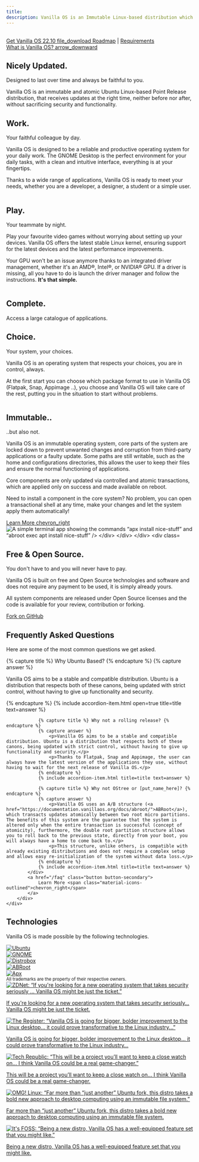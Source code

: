 ```yaml
---
title: 
description: Vanilla OS is an Immutable Linux-based distribution which aims to provide a vanilla GNOME experience.
---
```

<div class="hero hero-center hero-main">
    <div class="container hero-wrapper">
        <div class="hero-image animate__animated animate__fadeIn" data-scroll>
            <img src="/assets/images/home-laptop.svg" class="on-light" alt="" />
            <img src="/assets/images/home-laptop-dark.svg" class="on-dark" alt="" />
            <!-- <video class="hero-image-video-frame" autoplay loop muted playsinline>
                <source src="/assets/videos/home-gnome-showcase.webm" type="video/webm">
            </video> -->
        </div>
        <div class="hero-text">
            <!-- <a href="{{ site.url }}/download/" class="button button-large">
                Get Vanilla OS 22.10 <span class="material-icons-outlined"> file_download </span>
            </a>
            <a href="#">Release Notes</a> -->
            <a href="https://github.com/Vanilla-OS/os/releases/latest" class="button button-large">
                Get Vanilla OS 22.10 <span class="material-icons-outlined"> file_download </span>
            </a>
            <span>
                <a href="{{ site.url }}/roadmap">Roadmap</a> | <a href="https://handbook.vanillaos.org/2022/11/05/installation.html#title1">Requirements</a>
            </span>
        </div>
        <a href="#discover" class="hero-scroll">
            What is Vanilla OS?
            <span class="material-icons-outlined" id="discover"> arrow_downward </span>
        </a>
    </div>
</div>

<div class="hero hero-center">
    <div class="container hero-wrapper">
        <div class="hero-text">
            <h2>Nicely Updated.</h2>
            <p>Designed to last over time and always be faithful to you.</p>
            <p>Vanilla OS is an <span class="mark">immutable</span> and <span class="mark">atomic</span> Ubuntu Linux-based Point Release distribution, that receives updates at the right time, neither before nor after, without sacrificing security and functionality.</p>
        </div>
    </div>
</div>

<div class="hero hero-feature">
    <div class="container hero-wrapper">
        <div class="hero-text">
            <h2>Work.</h2>
            <p>Your faithful colleague by day.</p>
            <p>Vanilla OS is designed to be a reliable and productive operating system for your daily work. The GNOME Desktop is the perfect environment for your daily tasks, with a clean and intuitive interface, everything is at your fingertips.</p>
            <p>Thanks to a wide range of applications, Vanilla OS is ready to meet your needs, whether you are a developer, a designer, a student or a simple user.</p>
        </div>
        <div class="hero-image" data-scroll>
            <img class="animate-on-scroll" data-animation="fadeInRight" src="/assets/images/home-rnote.png" alt="" />
        </div>
    </div>
</div>

<div class="hero hero-feature hero-feature-inverted">
    <div class="container hero-wrapper">
        <div class="hero-text">
            <h2>Play.</h2>
            <p>Your teammate by night.</p>
            <p>Play your favourite video games without worrying about setting up your devices. Vanilla OS offers the latest stable Linux kernel, ensuring support for the latest devices and the latest performance improvements.</p>
            <p>Your GPU won't be an issue anymore thanks to an integrated driver management, whether it's an AMD®, Intel®, or NVIDIA® GPU. If a driver is missing, all you have to do is launch the driver manager and follow the instructions. <b>It's that simple.</b></p>
        </div>
        <div class="hero-image" data-scroll>
            <img class="animate-on-scroll" data-animation="fadeInUp" src="/assets/images/home-gaming.png" alt="" />
        </div>
    </div>
</div>

<div class="hero hero-center hero-bg-text">
    <div class="hero-text">
        <div class="hero-image" data-scroll>
            <img class="animate-on-scroll" data-animation="fadeIn" src="/assets/images/home-apps.png" alt="" />
            <div class="hero-text">
                <h2>Complete.</h2>
                <p>Access a large catalogue of applications.</p>
            </div>
        </div>
    </div>
</div>

<div class="hero hero-feature">
    <div class="container hero-wrapper">
        <div class="hero-text">
            <h2>Choice.</h2>
            <p>Your system, your choices.</p>
            <p>Vanilla OS is an operating system that respects your choices, you are in control, always.</p>
            <p>At the first start you can choose which package format to use in Vanilla OS (Flatpak, Snap, Appimage ..), you choose and Vanilla OS will take care of the rest, putting you in the situation to start without problems.</p>
        </div>
        <div class="hero-image" data-scroll>
            <img class="animate-on-scroll" data-animation="fadeInRight" src="/assets/images/home-pkgs.png" alt="" />
        </div>
    </div>
</div>

<div class="hero hero-feature hero-feature-inverted">
    <div class="container hero-wrapper">
        <div class="hero-text">
            <h2>Immutable..</h2>
            <p>..but also not.</p>
            <p>Vanilla OS is an immutable operating system, core parts of the system are locked down to prevent unwanted changes and corruption from third-party applications or a faulty update. Some paths are still writable, such as the home and configurations directories, this allows the user to keep their files and ensure the normal functioning of applications.</p>
            <p>Core components are only updated via controlled and atomic transactions, which are applied only on success and made available on reboot.</p>
            <p>Need to install a component in the core system? No problem, you can open a transactional shell at any time, make your changes and let the system apply them automatically!</p>
            <a href="https://documentation.vanillaos.org/" class="button button-secondary">
                Learn More <span class="material-icons-outlined">chevron_right</span>
            </a>
        </div>
        <div class="hero-image" data-scroll>
            <!-- This description here is both informative and decorative; it probably makes sense to provide some alt text rather than hiding it from screen readers. -->
            <img class="animate-on-scroll" data-animation="fadeInLeft" src="/assets/images/home-desk-apx.svg" alt="A simple terminal app showing the commands “apx install nice-stuff” and “abroot exec apt install nice-stuff” />
        </div>
    </div>
</div>

<div class="hero hero-center">
    <div class="container hero-wrapper">
        <div class="hero-text">
            <h2>Free & Open Source.</h2>
            <p>You don't have to and you will never have to pay.</p>
            <p>Vanilla OS is built on free and Open Source technologies and software and does not require any payment to be used, it is simply already yours.</p>
            <p>All system components are released under Open Source licenses and the code is available for your review, contribution or forking.</p>
            <div class="button-pattern" style="background-image: url('/assets/images/home-open-source-pattern.svg');">
                <a href="https://github.com/vanilla-os" class="button button-large button-dimmed">Fork on <ion-icon name="logo-github"></ion-icon> GitHub</a>
            </div>
        </div>
    </div>
</div>

<div class="hero hero-secondary">
    <div class="container hero-wrapper">
        <div class="hero-text">
            <h2>Frequently Asked Questions</h2>
            <p>Here are some of the most common questions we get asked.</p>
            <div class="accordion">
                {% capture title %} Why Ubuntu Based? {% endcapture %}
                {% capture answer %}
                    <p>Vanilla OS aims to be a stable and compatible distribution. Ubuntu is a distribution that respects both of these canons, being updated with strict control, without having to give up functionality and security.</p>
                {% endcapture %}
                {% include accordion-item.html open=true title=title text=answer %}

                {% capture title %} Why not a rolling release? {% endcapture %}
                {% capture answer %}
                    <p>Vanilla OS aims to be a stable and compatible distribution. Ubuntu is a distribution that respects both of these canons, being updated with strict control, without having to give up functionality and security.</p>
                    <p>Thanks to Flatpak, Snap and Appimage, the user can always have the latest version of the applications they use, without having to wait for the next release of Vanilla OS.</p>
                {% endcapture %}
                {% include accordion-item.html title=title text=answer %}

                {% capture title %} Why not OStree or [put_name_here]? {% endcapture %}
                {% capture answer %}
                    <p>Vanilla OS uses an A/B structure (<a href="https://documentation.vanillaos.org/docs/abroot/">ABRoot</a>), which transacts updates atomically between two root micro partitions. The benefits of this system are the guarantee that the system is altered only when the entire transaction is successful (concept of atomicity), furthermore, the double root partition structure allows you to roll back to the previous state, directly from your boot, you will always have a home to come back to.</p>
                    <p>This structure, unlike others, is compatible with already existing distributions and does not require a complex setup and allows easy re-initialization of the system without data loss.</p>
                {% endcapture %}
                {% include accordion-item.html title=title text=answer %}
            </div>
            <a href="/faq" class="button button-secondary">
                Learn More <span class="material-icons-outlined">chevron_right</span>
            </a>
        </div>
    </div>
</div>

<div class="hero hero-center">
    <div class="hero-wrapper">
        <div class="hero-text">
            <h2>Technologies</h2>
            <p>Vanilla OS is made possible by the following technologies.</p>
            <div class="logo-carousel">
                <div class="logo-carousel-item">
                    <a href="https://www.ubuntu.com/" target="_blank" rel="noopener">
                        <img src="/assets/images/logos/ubuntu.svg" alt="Ubuntu" />
                    </a>
                </div>
                <div class="logo-carousel-item">
                    <a href="https://www.gnome.org/" target="_blank" rel="noopener">
                        <img src="/assets/images/logos/gnome.svg" alt="GNOME" />
                    </a>
                </div>
                <div class="logo-carousel-item">
                    <a href="https://distrobox.privatedns.org/" target="_blank" rel="noopener">
                        <img src="/assets/images/logos/distrobox.svg" alt="Distrobox" />
                    </a>
                </div>
                <div class="logo-carousel-item">
                    <a href="https://github.com/Vanilla-OS/ABRoot/" target="_blank" rel="noopener">
                        <img src="/assets/images/logos/abroot.svg" alt="ABRoot" />
                    </a>
                </div>
                <div class="logo-carousel-item">
                    <a href="https://github.com/Vanilla-OS/apx/" target="_blank" rel="noopener">
                        <img src="/assets/images/logos/apx.png" alt="Apx" />
                    </a>
                </div>
            </div>
            <small>All trademarks are the property of their respective owners.</small>
        </div>
    </div>
</div>

<div class="hero hero-center">
    <div class="hero-wrapper">
        <div class="hero-text">
            <div class="media-carousel">
                <div class="media-carousel-item">
                    <a href="https://www.zdnet.com/article/vanilla-os-offers-a-new-take-on-security-for-the-linux-desktop/" target="_blank" rel="noopener">
                        <img src="/assets/images/logos/media/zdnet.svg" alt="ZDNet: “If you're looking for a new operating system that takes security seriously ... Vanilla OS might be just the ticket.”" />
                        <p>If you're looking for a new operating system that takes security seriously… Vanilla OS might be just the ticket.</p>
                    </a>
                </div>
                <div class="media-carousel-item">
                    <a href="https://www.theregister.com/2023/01/03/vanilla_os_2210/" target="_blank" rel="noopener">
                        <img src="/assets/images/logos/media/the_register.svg" alt="The Register: “Vanilla OS is going for bigger, bolder improvement to the Linux desktop... it could prove transformative to the Linux industry...”" />
                        <p>Vanilla OS is going for bigger, bolder improvement to the Linux desktop… it could prove transformative to the Linux industry… </p>
                    </a>
                </div>
                <div class="media-carousel-item">
                    <a href="https://www.techrepublic.com/article/vanilla-os-linux-desktop/" target="_blank" rel="noopener">
                        <img src="/assets/images/logos/media/techrepublic-logo.svg" alt="Tech Republic: “This will be a project you’ll want to keep a close watch on... I think Vanilla OS could be a real game-changer.”" />
                        <p>This will be a project you’ll want to keep a close watch on… I think Vanilla OS could be a real game-changer.</p>
                    </a>
                </div>
                <div class="media-carousel-new-line"></div>
                <div class="media-carousel-item">
                    <a href="https://www.omglinux.com/vanilla-os-first-release-download/" target="_blank" rel="noopener">
                        <img src="/assets/images/logos/media/omg-linux.png" alt="OMG! Linux: “Far more than “just another” Ubuntu fork, this distro takes a bold new approach to desktop computing using an immutable file system.”" />
                        <p>Far more than “just another” Ubuntu fork, this distro takes a bold new approach to desktop computing using an immutable file system.</p>
                    </a>
                </div>
                <div class="media-carousel-item">
                    <a href="https://news.itsfoss.com/vanilla-os-release/" target="_blank" rel="noopener">
                        <img src="/assets/images/logos/media/itsfoss-logo.webp" alt="It's FOSS: “Being a new distro, Vanilla OS has a well-equipped feature set that you might like.”" />
                        <p>Being a new distro, Vanilla OS has a well-equipped feature set that you might like.</p>
                    </a>
                </div>
            </div>
        </div>
    </div>
</div>
